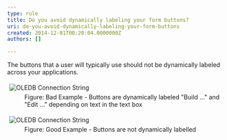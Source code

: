 ```yaml
---
type: rule
title: Do you avoid dynamically labeling your form buttons?
uri: do-you-avoid-dynamically-labeling-your-form-buttons
created: 2014-12-01T00:20:04.0000000Z
authors: []

---
```




<span class='intro'> <p>The buttons that a user will typically use should not be dynamically labeled across your applications.</p> </span>

<dl class="badImage"><dt>
      <img src="http&#58;//www.ssw.com.au/ssw/Standards/Rules/Images/DynamicallyLabelingButtonBad.png" alt="OLEDB Connection String" style="margin&#58;5px;" />
   </dt><dd>Figure&#58; Bad Example - Buttons are dynamically labeled &quot;Build ...&quot; and &quot;Edit ...&quot; depending on text in the text box</dd></dl><dl class="goodImage"><dt>
      <img src="http&#58;//www.ssw.com.au/ssw/Standards/Rules/Images/DynamicallyLabelingButtonGood.png" alt="OLEDB Connection String" style="margin&#58;5px;" />
   </dt><dd>Figure&#58; Good Example - Buttons are not dynamically labelled</dd></dl>


